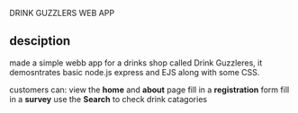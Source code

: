 DRINK GUZZLERS WEB APP

## desciption 
made a simple webb app for a drinks shop called Drink Guzzleres, it demosntrates basic node.js express and EJS along with some CSS.

customers can: 
view the **home** and **about** page
fill in a **registration** form
fill in a **survey**
use the **Search** to check drink catagories